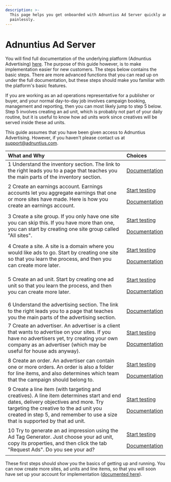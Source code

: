 ```yaml
---
description: >-
  This page helps you get onboarded with Adnuntius Ad Server quickly and
  painlessly.
---
```


# Adnuntius Ad Server

You will find full documentation of the underlying platform \(Adnuntius Advertising\) [here](../adnuntius-advertising/admin-ui/). The purpose of this guide however, is to make implementation easier for new customers. The steps below contains the basic steps. There are more advanced functions that you can read up on under the full documentation, but these steps should make you familiar with the platform's basic features. 

If you are working as an ad operations representative for a publisher or buyer, and your normal day-to-day job involves campaign booking, management and reporting, then you can most likely jump to step 5 below. Step 5 involves creating an ad unit, which is probably not part of your daily routine, but it is useful to know how ad units work since creatives will be served inside these ad units. 

This guide assumes that you have been given access to Adnuntius Advertising. However, if you haven't please contact us at [support@adnuntius.com](mailto:support@adnuntius.com).

<table>
  <thead>
    <tr>
      <th style="text-align:left">What and Why</th>
      <th style="text-align:left">Choices</th>
    </tr>
  </thead>
  <tbody>
    <tr>
      <td style="text-align:left">1 Understand the inventory section. The link to the right leads you to
        a page that teaches you the main parts of the inventory section.</td>
      <td
      style="text-align:left"><a href="../adnuntius-advertising/admin-ui/inventory/">Documentation</a>
        </td>
    </tr>
    <tr>
      <td style="text-align:left">2 Create an earnings account. Earnings accounts let you aggregate earnings
        that one or more sites have made. Here is how you create an earnings account.</td>
      <td
      style="text-align:left">
        <p><a href="https://admin.adnuntius.com/earnings-accounts">Start testing</a>
        </p>
        <p><a href="../adnuntius-advertising/admin-ui/inventory/earnings-accounts.md">Documentation</a>
        </p>
        </td>
    </tr>
    <tr>
      <td style="text-align:left">3 Create a site group. If you only have one site you can skip this. If
        you have more than one, you can start by creating one site group called
        &quot;All sites&quot;.</td>
      <td style="text-align:left">
        <p><a href="https://admin.adnuntius.com/site-groups">Start testing</a>
        </p>
        <p><a href="../adnuntius-advertising/admin-ui/inventory/site-groups.md">Documentation</a>
        </p>
      </td>
    </tr>
    <tr>
      <td style="text-align:left">4 Create a site. A site is a domain where you would like ads to go. Start
        by creating one site so that you learn the process, and then you can create
        more later.</td>
      <td style="text-align:left">
        <p><a href="https://admin.adnuntius.com/sites">Start testing</a>
        </p>
        <p><a href="../adnuntius-advertising/admin-ui/inventory/sites.md">Documentation</a>
        </p>
      </td>
    </tr>
    <tr>
      <td style="text-align:left">5 Create an ad unit. Start by creating one ad unit so that you learn the
        process, and then you can create more later.</td>
      <td style="text-align:left">
        <p><a href="https://admin.adnuntius.com/ad-units">Start testing</a>
        </p>
        <p><a href="../adnuntius-advertising/admin-ui/inventory/adunits-1.md">Documentation</a>
        </p>
      </td>
    </tr>
    <tr>
      <td style="text-align:left">6 Understand the advertising section. The link to the right leads you
        to a page that teaches you the main parts of the advertising section.</td>
      <td
      style="text-align:left"><a href="../adnuntius-advertising/admin-ui/advertising/">Documentation</a>
        </td>
    </tr>
    <tr>
      <td style="text-align:left">7 Create an advertiser. An advertiser is a client that wants to advertise
        on your sites. If you have no advertisers yet, try creating your own company
        as an advertiser (which may be useful for house ads anyway).</td>
      <td style="text-align:left">
        <p><a href="https://admin.adnuntius.com/advertisers">Start testing</a>
        </p>
        <p><a href="../adnuntius-advertising/admin-ui/advertising/advertisers.md">Documentation</a>
        </p>
      </td>
    </tr>
    <tr>
      <td style="text-align:left">8 Create an order. An advertiser can contain one or more orders. An order
        is also a folder for line items, and also determines which team that the
        campaign should belong to.</td>
      <td style="text-align:left">
        <p><a href="https://admin.adnuntius.com/orders">Start testing</a>
        </p>
        <p><a href="../adnuntius-advertising/admin-ui/advertising/orders.md">Documentation</a>
        </p>
      </td>
    </tr>
    <tr>
      <td style="text-align:left">9 Create a line item (with targeting and creatives). A line item determines
        start and end dates, delivery objectives and more. Try targeting the creative
        to the ad unit you created in step 5, and remember to use a size that is
        supported by that ad unit.</td>
      <td style="text-align:left">
        <p><a href="https://admin.adnuntius.com/line-items">Start testing</a>
        </p>
        <p><a href="../adnuntius-advertising/admin-ui/advertising/line-items.md">Documentation</a>
        </p>
      </td>
    </tr>
    <tr>
      <td style="text-align:left">10 Try to generate an ad impression using the Ad Tag Generator. Just choose
        your ad unit, copy its properties, and then click the tab &quot;Request
        Ads&quot;. Do you see your ad?</td>
      <td style="text-align:left">
        <p><a href="https://admin.adnuntius.com/ad-tag">Start testing</a>
        </p>
        <p><a href="../adnuntius-advertising/admin-ui/inventory/ad-tag-generator.md">Documentation</a>
        </p>
      </td>
    </tr>
  </tbody>
</table>

These first steps should show you the basics of getting up and running. You can now create more sites, ad units and line items, so that you will soon have set up your account for implementation \([documented here](../adnuntius-advertising/requesting-ads/)\). 


